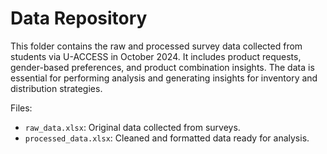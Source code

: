 # Data Repository  

This folder contains the raw and processed survey data collected from students via U-ACCESS in October 2024. It includes product requests, gender-based preferences, and product combination insights. The data is essential for performing analysis and generating insights for inventory and distribution strategies.  

Files:  
- `raw_data.xlsx`: Original data collected from surveys.  
- `processed_data.xlsx`: Cleaned and formatted data ready for analysis.

